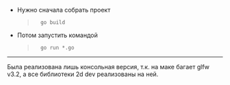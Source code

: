 + Нужно сначала собрать проект
    >       go build
+ Потом запустить командой
    >       go run *.go
***
Была реализована лишь консольная версия, т.к. на маке багает glfw v3.2, а все
библиотеки 2d dev реализованы на ней.
